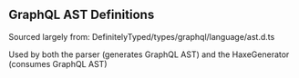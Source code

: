 GraphQL AST Definitions
----

Sourced largely from: DefinitelyTyped/types/graphql/language/ast.d.ts

Used by both the parser (generates GraphQL AST) and the HaxeGenerator (consumes GraphQL AST)
